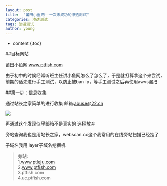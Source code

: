 ```yaml
---
layout: post
title:  "莆田小鱼网——一次未成功的渗透测试"
categories: 渗透测试
tags: 渗透测试
author: young
---
```




* content
{:toc}

##目标网站

莆田小鱼网:www.ptfish.com

由于初中的时候经常听班主任讲小鱼网怎么了怎么了，于是就打算拿这个来尝试，前期的话先进行手工测试，以防止被ban ip，等手工测试之后再使用awvs漏扫

##第一步：信息收集

通过站长之家简单的进行收集
邮箱:abuse@22.cn

![](https://i.loli.net/2020/01/02/n9ZxKFzRE3vDMiS.png)

再通过这个发现似乎邮箱不是真实的 选择放弃

旁站查询我也是用站长之家，webscan.cc这个我常用的在线旁站扫描已经挂了

子域名我用 layer子域名挖掘机

>旁站:  
>1.www.ptleju.com  
>2.www.ptfish.com  
>3.ptfish.com  
>4.uc.ptfish.com  

